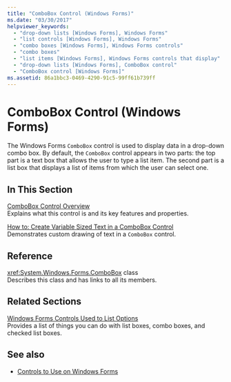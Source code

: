 ```yaml
---
title: "ComboBox Control (Windows Forms)"
ms.date: "03/30/2017"
helpviewer_keywords: 
  - "drop-down lists [Windows Forms], Windows Forms"
  - "list controls [Windows Forms], Windows Forms"
  - "combo boxes [Windows Forms], Windows Forms controls"
  - "combo boxes"
  - "list items [Windows Forms], Windows Forms controls that display"
  - "drop-down lists [Windows Forms], ComboBox control"
  - "ComboBox control [Windows Forms]"
ms.assetid: 86a1bbc3-0469-4290-91c5-99ff61b739ff
---
```

# ComboBox Control (Windows Forms)
The Windows Forms `ComboBox` control is used to display data in a drop-down combo box. By default, the `ComboBox` control appears in two parts: the top part is a text box that allows the user to type a list item. The second part is a list box that displays a list of items from which the user can select one.  
  
## In This Section  
 [ComboBox Control Overview](combobox-control-overview-windows-forms.md)  
 Explains what this control is and its key features and properties.  
  
 [How to: Create Variable Sized Text in a ComboBox Control](how-to-create-variable-sized-text-in-a-combobox-control.md)  
 Demonstrates custom drawing of text in a `ComboBox` control.  
  
## Reference  
 <xref:System.Windows.Forms.ComboBox> class  
 Describes this class and has links to all its members.  
  
## Related Sections  
 [Windows Forms Controls Used to List Options](windows-forms-controls-used-to-list-options.md)  
 Provides a list of things you can do with list boxes, combo boxes, and checked list boxes.  
  
## See also

- [Controls to Use on Windows Forms](controls-to-use-on-windows-forms.md)
